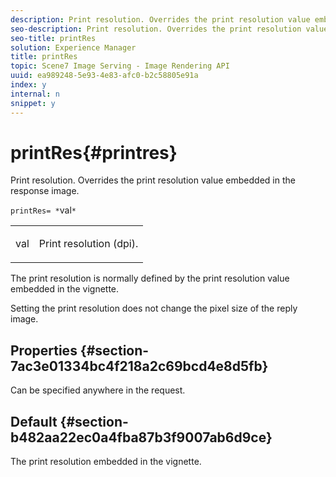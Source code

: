 ```yaml
---
description: Print resolution. Overrides the print resolution value embedded in the response image.
seo-description: Print resolution. Overrides the print resolution value embedded in the response image.
seo-title: printRes
solution: Experience Manager
title: printRes
topic: Scene7 Image Serving - Image Rendering API
uuid: ea989248-5e93-4e83-afc0-b2c58805e91a
index: y
internal: n
snippet: y
---
```


# printRes{#printres}

Print resolution. Overrides the print resolution value embedded in the response image.

 `printRes= *`val`*`

<table id="simpletable_3B5576DD070547538E74D4059B3E8251"> 
 <tr class="strow"> 
  <td class="stentry"> <p><span class="varname"> val</span> </p> </td> 
  <td class="stentry"> <p>Print resolution (dpi). </p></td> 
 </tr> 
</table>

The print resolution is normally defined by the print resolution value embedded in the vignette.

Setting the print resolution does not change the pixel size of the reply image.

## Properties {#section-7ac3e01334bc4f218a2c69bcd4e8d5fb}

Can be specified anywhere in the request.

## Default {#section-b482aa22ec0a4fba87b3f9007ab6d9ce}

The print resolution embedded in the vignette. 
